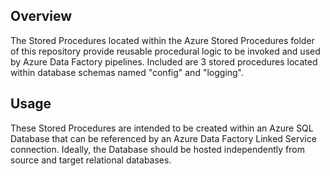 ## Overview

The Stored Procedures located within the Azure Stored Procedures folder of this repository provide reusable procedural logic to be invoked and used by Azure Data Factory pipelines. Included are 3 stored procedures located within database schemas named "config" and "logging".

## Usage

These Stored Procedures are intended to be created within an Azure SQL Database that can be referenced by an Azure Data Factory Linked Service connection. Ideally, the Database should be hosted independently from source and target relational databases.
